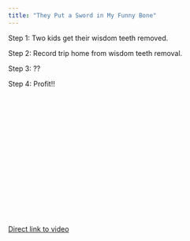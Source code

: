 ```yaml
---
title: "They Put a Sword in My Funny Bone"
---
```

<p>Step 1: Two kids get their wisdom teeth removed.</p>
<p>Step 2:  Record trip home from wisdom teeth removal.</p>
<p>Step 3: ??</p>
<p>Step 4: Profit!!</p>
<p><object width="400" height="250"><param name="movie" value="http://www.youtube.com/v/Ig-pZ4OyidY?fs=1&amp;hl=en_US&amp;rel=0"></param><param name="allowFullScreen" value="true"></param><param name="allowscriptaccess" value="always"></param><embed src="http://www.youtube.com/v/Ig-pZ4OyidY?fs=1&amp;hl=en_US&amp;rel=0" type="application/x-shockwave-flash" allowscriptaccess="always" allowfullscreen="true" width="400" height="250"></embed></object></p>
<p><a href="http://www.youtube.com/watch?v=Ig-pZ4OyidY">Direct link to video</a></p>
